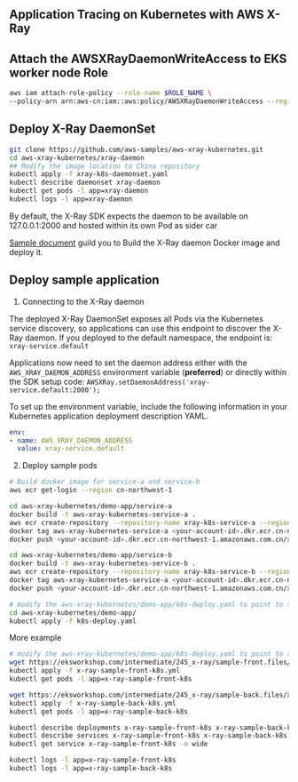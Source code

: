 ## Application Tracing on Kubernetes with AWS X-Ray

## Attach the AWSXRayDaemonWriteAccess to EKS worker node Role
```bash
aws iam attach-role-policy --role-name $ROLE_NAME \
--policy-arn arn:aws-cn:iam::aws:policy/AWSXRayDaemonWriteAccess --region ${AWS_REGION}
```

## Deploy X-Ray DaemonSet
```bash
git clone https://github.com/aws-samples/aws-xray-kubernetes.git
cd aws-xray-kubernetes/xray-daemon
## Modify the image location to China repository
kubectl apply -f xray-k8s-daemonset.yaml
kubectl describe daemonset xray-daemon
kubectl get pods -l app=xray-daemon
kubectl logs -l app=xray-daemon
```

By default, the X-Ray SDK expects the daemon to be available on 127.0.0.1:2000 and hosted within its own Pod as sider car

[Sample document](https://aws.amazon.com/blogs/compute/application-tracing-on-kubernetes-with-aws-x-ray/) guild you to Build the X-Ray daemon Docker image and deploy it.

## Deploy sample application
1. Connecting to the X-Ray daemon

The deployed X-Ray DaemonSet exposes all Pods via the Kubernetes service discovery, so applications can use this endpoint to discover the X-Ray daemon. If you deployed to the default namespace, the endpoint is: `xray-service.default`

Applications now need to set the daemon address either with the `AWS_XRAY_DAEMON_ADDRESS` environment variable (**preferred**) or directly within the SDK setup code: `AWSXRay.setDaemonAddress('xray-service.default:2000');`

To set up the environment variable, include the following information in your Kubernetes application deployment description YAML. 
```yaml
env:
- name: AWS_XRAY_DAEMON_ADDRESS 
  value: xray-service.default
```

2. Deploy sample pods

```bash
# Build docker image for service-a and service-b
aws ecr get-login --region cn-northwest-1

cd aws-xray-kubernetes/demo-app/service-a
docker build -t aws-xray-kubernetes-service-a .
aws ecr create-repository --repository-name xray-k8s-service-a --region cn-northwest-1
docker tag aws-xray-kubernetes-service-a <your-account-id>.dkr.ecr.cn-northwest-1.amazonaws.com.cn/xray-k8s-service-a
docker push <your-account-id>.dkr.ecr.cn-northwest-1.amazonaws.com.cn/xray-k8s-service-a

cd aws-xray-kubernetes/demo-app/service-b
docker build -t aws-xray-kubernetes-service-b .
aws ecr create-repository --repository-name xray-k8s-service-b --region cn-northwest-1
docker tag aws-xray-kubernetes-service-a <your-account-id>.dkr.ecr.cn-northwest-1.amazonaws.com.cn/xray-k8s-service-b
docker push <your-account-id>.dkr.ecr.cn-northwest-1.amazonaws.com.cn/xray-k8s-service-b

# modify the aws-xray-kubernetes/demo-app/k8s-deploy.yaml to point to the ECR image
cd aws-xray-kubernetes/demo-app/
kubectl apply -f k8s-deploy.yaml
```

More example
```bash
# modify the aws-xray-kubernetes/demo-app/k8s-deploy.yaml to point to the ECR image
wget https://eksworkshop.com/intermediate/245_x-ray/sample-front.files/x-ray-sample-front-k8s.yml
kubectl apply -f x-ray-sample-front-k8s.yml
kubectl get pods -l app=x-ray-sample-front-k8s

wget https://eksworkshop.com/intermediate/245_x-ray/sample-back.files/x-ray-sample-back-k8s.yml
kubectl apply -f x-ray-sample-back-k8s.yml
kubectl get pods -l app=x-ray-sample-back-k8s

kubectl describe deployments x-ray-sample-front-k8s x-ray-sample-back-k8s
kubectl describe services x-ray-sample-front-k8s x-ray-sample-back-k8s
kubectl get service x-ray-sample-front-k8s -o wide

kubectl logs -l app=x-ray-sample-front-k8s
kubectl logs -l app=x-ray-sample-back-k8s
```


